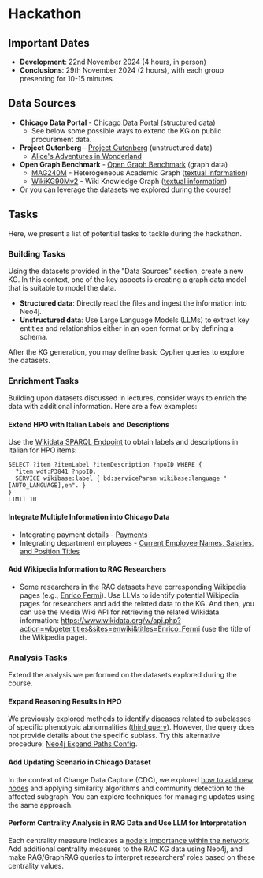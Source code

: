 # Hackathon

## Important Dates
* **Development**: 22nd November 2024 (4 hours, in person)
* **Conclusions**: 29th November 2024 (2 hours), with each group presenting for 10-15 minutes

## Data Sources
* **Chicago Data Portal** - [Chicago Data Portal](https://data.cityofchicago.org/) (structured data)
    * See below some possible ways to extend the KG on public procurement data.
* **Project Gutenberg** - [Project Gutenberg](https://www.gutenberg.org/) (unstructured data)
    * [Alice's Adventures in Wonderland](https://www.gutenberg.org/cache/epub/11/pg11-images.html)
* **Open Graph Benchmark** - [Open Graph Benchmark](https://ogb.stanford.edu/) (graph data)
    * [MAG240M](https://ogb.stanford.edu/docs/lsc/mag240m/) - Heterogeneous Academic Graph ([textual information](http://snap.stanford.edu/ogb/data/lsc/mapping/mag240m_mapping.zip))
    * [WikiKG90Mv2](https://ogb.stanford.edu/docs/lsc/wikikg90mv2/) - Wiki Knowledge Graph ([textual information](http://snap.stanford.edu/ogb/data/lsc/mapping/wikikg90mv2_mapping.zip))
* Or you can leverage the datasets we explored during the course!

## Tasks
Here, we present a list of potential tasks to tackle during the hackathon.

### Building Tasks
Using the datasets provided in the "Data Sources" section, create a new KG. In this context, one of the key aspects is creating a graph data model that is suitable to model the data.

- **Structured data**: Directly read the files and ingest the information into Neo4j.
- **Unstructured data**: Use Large Language Models (LLMs) to extract key entities and relationships either in an open format or by defining a schema.
  
After the KG generation, you may define basic Cypher queries to explore the datasets.

### Enrichment Tasks
Building upon datasets discussed in lectures, consider ways to enrich the data with additional information. Here are a few examples:

#### Extend HPO with Italian Labels and Descriptions
Use the [Wikidata SPARQL Endpoint](https://query.wikidata.org/) to obtain labels and descriptions in Italian for HPO items:

```sparql
SELECT ?item ?itemLabel ?itemDescription ?hpoID WHERE {
  ?item wdt:P3841 ?hpoID.
  SERVICE wikibase:label { bd:serviceParam wikibase:language "[AUTO_LANGUAGE],en". }
}
LIMIT 10
```

#### Integrate Multiple Information into Chicago Data
* Integrating payment details - [Payments](https://data.cityofchicago.org/Administration-Finance/Payments/s4vu-giwb/about_data)
* Integrating department employees - [Current Employee Names, Salaries, and Position Titles](https://data.cityofchicago.org/Administration-Finance/Current-Employee-Names-Salaries-and-Position-Title/xzkq-xp2w/about_data)

#### Add Wikipedia Information to RAC Researchers
* Some researchers in the RAC datasets have corresponding Wikipedia pages (e.g., [Enrico Fermi](https://en.wikipedia.org/wiki/Enrico_Fermi)). Use LLMs to identify potential Wikipedia pages for researchers and add the related data to the KG. And then, you can use the Media Wiki API for retrieving the related Wikidata information: https://www.wikidata.org/w/api.php?action=wbgetentities&sites=enwiki&titles=Enrico_Fermi (use the title of the Wikipedia page).

### Analysis Tasks
Extend the analysis we performed on the datasets explored during the course.

#### Expand Reasoning Results in HPO
We previously explored methods to identify diseases related to subclasses of specific phenotypic abnormalities ([third query](https://github.com/giuseppefutia/bitbang-kg/tree/master/md02#analysis)). However, the query does not provide details about the specific sublass. Try this alternative procedure: [Neo4j Expand Paths Config](https://neo4j.com/labs/apoc/4.3/graph-querying/expand-paths-config/).

#### Add Updating Scenario in Chicago Dataset
In the context of Change Data Capture (CDC), we explored [how to add new nodes](https://github.com/giuseppefutia/bitbang-kg/blob/master/md03/importer/batch_new_node_simulation.py) and applying similarity algorithms and community detection to the affected subgraph. You can explore techniques for managing updates using the same approach.

#### Perform Centrality Analysis in RAG Data and Use LLM for Interpretation
Each centrality measure indicates a [node's importance within the network](https://github.com/giuseppefutia/bitbang-kg/blob/master/md04/importer/import_rac_gds.py). Add additional centrality measures to the RAC KG data using Neo4j, and make RAG/GraphRAG queries to interpret researchers' roles based on these centrality values.
